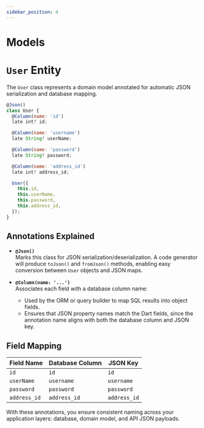 ```yaml
---
sidebar_position: 4
---
```


# Models

# `User` Entity

The `User` class represents a domain model annotated for automatic JSON serialization and database mapping.

```jsx
@Json()
class User {
  @Column(name: 'id')
  late int? id;

  @Column(name: 'username')
  late String? userName;

  @Column(name: 'password')
  late String? password;

  @Column(name: 'address_id')
  late int? address_id;

  User({
    this.id,
    this.userName,
    this.password,
    this.address_id,
  });
}
```

## Annotations Explained

- **`@Json()`**  
  Marks this class for JSON serialization/deserialization. A code generator will produce `toJson()` and `fromJson()` methods, enabling easy conversion between `User` objects and JSON maps.

- **`@Column(name: '...')`**  
  Associates each field with a database column name:
  - Used by the ORM or query builder to map SQL results into object fields.  
  - Ensures that JSON property names match the Dart fields, since the annotation name aligns with both the database column and JSON key.

## Field Mapping

| Field Name    | Database Column | JSON Key     |
|---------------|-----------------|--------------|
| `id`          | `id`            | `id`         |
| `userName`    | `username`      | `username`   |
| `password`    | `password`      | `password`   |
| `address_id`  | `address_id`    | `address_id` |

With these annotations, you ensure consistent naming across your application layers: database, domain model, and API JSON payloads.
